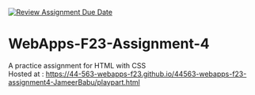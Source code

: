 [![Review Assignment Due Date](https://classroom.github.com/assets/deadline-readme-button-24ddc0f5d75046c5622901739e7c5dd533143b0c8e959d652212380cedb1ea36.svg)](https://classroom.github.com/a/4tKarLeg)
# WebApps-F23-Assignment-4
A practice assignment for HTML with CSS \
Hosted at : https://44-563-webapps-f23.github.io/44563-webapps-f23-assignment4-JameerBabu/playpart.html
